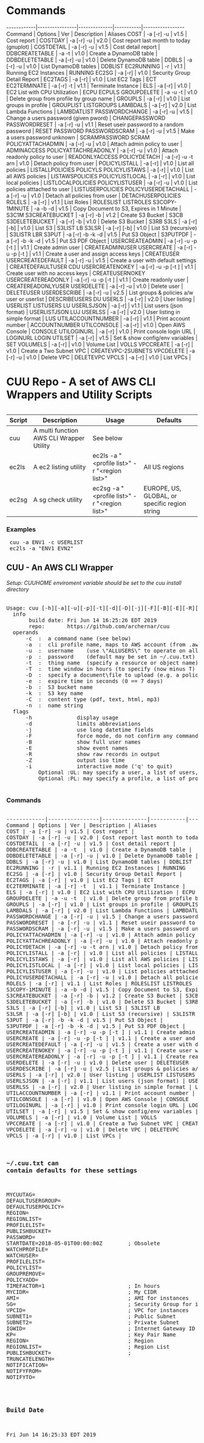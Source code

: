 # Commands  

------------|----------------|--------------|-----------|-----------------
Command | Options | Ver | Description | Aliases
COST | -a [-r] -u | v1.5 | Cost report | 
COSTDAY | -a [-r] -u | v2.0 | Cost report last month to today (gnuplot) | 
COSTDETAIL | -a [-r] -u | v1.5 | Cost detail report | 
DDBCREATETABLE | -a -t <table> | v1.0 | Create a DynamoDB table | 
DDBDELETETABLE | -a [-r] -u | v1.0 | Delete DynamoDB table | 
DDBLS | -a [-r] -u | v1.0 | List DynamoDB tables | DDBLIST 
EC2RUNNING | -r | v1.1 | Running EC2 Instances | RUNNING 
EC2SG | -a [-r] | v1.0 | Security Group Detail Report | 
EC2TAGS | -a [-r] | v1.0 | List EC2 Tags | ECT 
EC2TERMINATE | -a [-r] -t <id> | v1.1 | Terminate Instance | 
ELS | -a [-r] | v1.0 | EC2 List with CPU Utilization | ECPU ECPULS 
GROUPDELETE | -a -u -t <g> | v1.0 | Delete group from profile by group name | 
GROUPLS | -a [-r] | v1.0 | List groups in profile | GROUPLIST LISTGROUPS 
LAMBDALS | -a [-r] | v2.0 | List Lambda Functions | LAMBDATLIST 
PASSWORDCHANGE | -a [-r] -u | v1.5 | Change a users password (given pword) | CHANGEPASSWORD 
PASSWORDRESET | -a [-r] -u | v1.1 | Reset useir password to a random password | RESET PASSWORD 
PASSWORDSCRAM | -a [-r] -u | v1.5 | Make a users password unknown | SCRAMPASSWORD SCRAM 
POLICYATTACHADMIN | -a [-r] -u | v1.0 | Attach admin policy to user | ADMINACCESS 
POLICYATTACHREADONLY | -a [-r] -u | v1.0 | Attach readonly policy to user | READONLYACCESS 
POLICYDETACH | -a [-r] -u -t arn | v1.0 | Detach policy from user | 
POLICYLISTALL | -a [-r] | v1.0 | List all policies | LISTALLPOLICIES POLICYLS 
POLICYLISTAWS | -a [-r] | v1.0 | List all AWS policies | LISTAWSPOLICIES 
POLICYLISTLOCAL | -a [-r] | v1.0 | List local policies | LISTLOCALPOLICIES 
POLICYLISTUSER | -a [-r] -u | v1.0 | List policies atttached to user | LISTUSERPOLICIES 
POLICYUSERDETACHALL | -a [-r] -u | v1.0 | Detach all policies from user | DETACHUSERPOLICIES 
ROLELS | -a [-r] | v1.1 | List Roles | ROLESLIST LISTROLES 
S3COPY-1MINUTE | -a -b -d | v1.5 | Copy Document to S3, Expires in 1 Minute | S3C1M 
S3CREATEBUCKET | -a [-r] -b | v1.2 | Create S3 Bucket | S3CB 
S3DELETEBUCKET | -a [-r] -b | v1.0 | Delete S3 Bucket | S3RB 
S3LS | -a [-r] [-b] | v1.0 | List S3 | S3LIST LB 
S3LSR | -a [-r] [-b] | v1.0 | List S3 (recursive) | S3LISTR LBR 
S3PUT | -a [-r] -b -k -d | v1.5 | Put S3 Object | 
S3PUTPDF | -a [-r] -b -k -d | v1.5 | Put S3 PDF Object | 
USERCREATEADMIN | -a [-r] -u -p [-t <g>] | v1.1 | Create admin user | CREATEADMINUSER 
USERCREATE | -a [-r] -u -p [-t <g>] | v1.1 | Create a user and assign access keys | CREATEUSER 
USERCREATEDEFAULT | -a [-r] -u | v1.5 | Create a user with default settings | CREATEDEFAULTUSER CDU 
USERCREATENOKEY | -a [-r] -u -p [-t <g>] | v1.1 | Create user with no access keys | CREATEUSERNOKEY 
USERCREATEREADONLY | -a [-r] -u -p [-t <g>] | v1.1 | Create readonly user | CREATEREADONLYUSER 
USERDELETE | -a [-r] -u | v1.0 | Delete user | DELETEUSER 
USERDESCRIBE | -a [-r] -u | v2.5 | List groups & policies a/w user or userlist | DESCRIBEUSERS DU 
USERLS | -a [-r] | v2.0 | User listing | USERLIST LISTUSERS LU 
USERLSJSON | -a [-r] | v1.1 | List users (json format) | USERLISTJSON LUJ 
USERLSS | -a [-r] | v2.0 | User listing in simple format | LUS 
UTILACCOUNTNUMBER | -a [-r] | v1.1 | Print account number | ACCOUNTNUMBER 
UTILCONSOLE | -a [-r] | v1.0 | Open AWS Console | CONSOLE 
UTILOGINURL | -a [-r] | v1.0 | Print console login URL | LOGINURL LOGIN 
UTILSET | -a [-r] | v1.5 | Set & show config/env variables | SET 
VOLUMELS | -a [-r] | v1.0 | Volume List | VOLLS 
VPCCREATE | -a [-r] | v1.0 | Create a Two Subnet VPC | CREATEVPC-2SUBNETS 
VPCDELETE | -a [-r] -u | v1.0 | Delete VPC | DELETEVPC 
VPCLS | -a [-r] | v1.0 | List VPCs | 
# CUU Repo - A set of AWS CLI Wrappers and Utility Scripts
Script | Description | Usage | Defaults
------ | ----------- | ----- | --------
cuu | A multi function AWS CLI Wrapper Utility | See below
ec2ls | A ec2 listing utility | ec2ls -a "\<profile list\>" -r "\<region list\>" | All US regions
ec2sg | A sg check utility | ec2sg -a "\<profile list\>" -r "\<region list\>" | EUROPE, US, GLOBAL, or specific region string
### Examples
<pre>
 cuu -a ENV1 -c USERLIST
 ec2ls -a "ENV1 EVN2"
</pre>
 
## CUU - An AWS CLI Wrapper
###### Setup:  CUUHOME enviroment variable should be set to the cuu install directory
<pre>
Usage: cuu [-h][-a][-u][-p][-t][-d][-D][-j][-F][-B][-E][-R][-Z][-i][-c][-e]
  info
       build date: Fri Jun 14 16:25:26 EDT 2019
       repo:       https://github.com/archernar/cuu
  operands
      -c  <operand>:  a command name (see below)
      -a  <operand>:  cli profile name, maps to AWS account (from .aws/config)
      -u  <operand>:  username    (use \"ALLUSERS\" to operate on all users)
      -p  <operand>:  password    (default may be set in ~/.cuu.txt)
      -t  <operand>:  thing name  (specify a resource or object name)
      -T  <operand>:  time window in hours (to specify (now minus T) to now)
      -D  <operand>:  specify a document\file to upload (e.g. a policy document)
      -e  <operand>:  expire time in seconds (0 == 7 days)
      -b  <operand>:  S3 bucket name
      -k  <operand>:  S3 key name
      -C  <operand>:  content type (pdf, text, html, mp3)
      -n  <operand>:  name string
  flags
      -h              display usage
      -d              limits abbreviations
      -j              use long datetime fields
      -F              force mode, do not confirm any command
      -B              show full user names
      -E              show event names
      -R              show raw records in output
      -Z              output iso time
      -i              interactive mode ('q' to quit)
          Optional :UL: may specify a user, a list of users, a file, or the keyword ALLUSERS
          Optional :PL: may specify a profile, a list of profiles, or the special keyword ALLPROFILES
 
</pre>
### Commands  
<pre>

------------|----------------|--------------|-----------|-----------------
Command | Options | Ver | Description | Aliases
COST | -a [-r] -u | v1.5 | Cost report | 
COSTDAY | -a [-r] -u | v2.0 | Cost report last month to today (gnuplot) | 
COSTDETAIL | -a [-r] -u | v1.5 | Cost detail report | 
DDBCREATETABLE | -a -t <table> | v1.0 | Create a DynamoDB table | 
DDBDELETETABLE | -a [-r] -u | v1.0 | Delete DynamoDB table | 
DDBLS | -a [-r] -u | v1.0 | List DynamoDB tables | DDBLIST 
EC2RUNNING | -r | v1.1 | Running EC2 Instances | RUNNING 
EC2SG | -a [-r] | v1.0 | Security Group Detail Report | 
EC2TAGS | -a [-r] | v1.0 | List EC2 Tags | ECT 
EC2TERMINATE | -a [-r] -t <id> | v1.1 | Terminate Instance | 
ELS | -a [-r] | v1.0 | EC2 List with CPU Utilization | ECPU ECPULS 
GROUPDELETE | -a -u -t <g> | v1.0 | Delete group from profile by group name | 
GROUPLS | -a [-r] | v1.0 | List groups in profile | GROUPLIST LISTGROUPS 
LAMBDALS | -a [-r] | v2.0 | List Lambda Functions | LAMBDATLIST 
PASSWORDCHANGE | -a [-r] -u | v1.5 | Change a users password (given pword) | CHANGEPASSWORD 
PASSWORDRESET | -a [-r] -u | v1.1 | Reset useir password to a random password | RESET PASSWORD 
PASSWORDSCRAM | -a [-r] -u | v1.5 | Make a users password unknown | SCRAMPASSWORD SCRAM 
POLICYATTACHADMIN | -a [-r] -u | v1.0 | Attach admin policy to user | ADMINACCESS 
POLICYATTACHREADONLY | -a [-r] -u | v1.0 | Attach readonly policy to user | READONLYACCESS 
POLICYDETACH | -a [-r] -u -t arn | v1.0 | Detach policy from user | 
POLICYLISTALL | -a [-r] | v1.0 | List all policies | LISTALLPOLICIES POLICYLS 
POLICYLISTAWS | -a [-r] | v1.0 | List all AWS policies | LISTAWSPOLICIES 
POLICYLISTLOCAL | -a [-r] | v1.0 | List local policies | LISTLOCALPOLICIES 
POLICYLISTUSER | -a [-r] -u | v1.0 | List policies atttached to user | LISTUSERPOLICIES 
POLICYUSERDETACHALL | -a [-r] -u | v1.0 | Detach all policies from user | DETACHUSERPOLICIES 
ROLELS | -a [-r] | v1.1 | List Roles | ROLESLIST LISTROLES 
S3COPY-1MINUTE | -a -b -d | v1.5 | Copy Document to S3, Expires in 1 Minute | S3C1M 
S3CREATEBUCKET | -a [-r] -b | v1.2 | Create S3 Bucket | S3CB 
S3DELETEBUCKET | -a [-r] -b | v1.0 | Delete S3 Bucket | S3RB 
S3LS | -a [-r] [-b] | v1.0 | List S3 | S3LIST LB 
S3LSR | -a [-r] [-b] | v1.0 | List S3 (recursive) | S3LISTR LBR 
S3PUT | -a [-r] -b -k -d | v1.5 | Put S3 Object | 
S3PUTPDF | -a [-r] -b -k -d | v1.5 | Put S3 PDF Object | 
USERCREATEADMIN | -a [-r] -u -p [-t <g>] | v1.1 | Create admin user | CREATEADMINUSER 
USERCREATE | -a [-r] -u -p [-t <g>] | v1.1 | Create a user and assign access keys | CREATEUSER 
USERCREATEDEFAULT | -a [-r] -u | v1.5 | Create a user with default settings | CREATEDEFAULTUSER CDU 
USERCREATENOKEY | -a [-r] -u -p [-t <g>] | v1.1 | Create user with no access keys | CREATEUSERNOKEY 
USERCREATEREADONLY | -a [-r] -u -p [-t <g>] | v1.1 | Create readonly user | CREATEREADONLYUSER 
USERDELETE | -a [-r] -u | v1.0 | Delete user | DELETEUSER 
USERDESCRIBE | -a [-r] -u | v2.5 | List groups & policies a/w user or userlist | DESCRIBEUSERS DU 
USERLS | -a [-r] | v2.0 | User listing | USERLIST LISTUSERS LU 
USERLSJSON | -a [-r] | v1.1 | List users (json format) | USERLISTJSON LUJ 
USERLSS | -a [-r] | v2.0 | User listing in simple format | LUS 
UTILACCOUNTNUMBER | -a [-r] | v1.1 | Print account number | ACCOUNTNUMBER 
UTILCONSOLE | -a [-r] | v1.0 | Open AWS Console | CONSOLE 
UTILOGINURL | -a [-r] | v1.0 | Print console login URL | LOGINURL LOGIN 
UTILSET | -a [-r] | v1.5 | Set & show config/env variables | SET 
VOLUMELS | -a [-r] | v1.0 | Volume List | VOLLS 
VPCCREATE | -a [-r] | v1.0 | Create a Two Subnet VPC | CREATEVPC-2SUBNETS 
VPCDELETE | -a [-r] -u | v1.0 | Delete VPC | DELETEVPC 
VPCLS | -a [-r] | v1.0 | List VPCs | 
</pre>
### ~/.cuu.txt can contain defaults for these settings
<pre>
MYCUUTAG=
DEFAULTUSERGROUP=
DEFAULTUSERPOLICY=
REGION=
REGIONLIST=
PROFILELIST=
PUBLISHBUCKET=
PASSWORD=
STARTDATE=2018-05-01T00:00:00Z        ; Obsolete
WATCHPROFILE=
WATCHUSER=
PROFILELIST=
POLICYLIST=
GROUPREMOVE=
POLICYADD=
TIMEFACTOR=1                          ; In hours
MYCIDR=                               ; My CIDR
AMI=                                  ; AMI for instances
SG=                                   ; Security Group for instances
VPCID=                                ; VPC for instances
SUBNET1=                              ; Public Subnet
SUBNET2=                              ; Private Subnet
IGWID=                                ; Internet Gateway ID
KP=                                   ; Key Pair Name
REGION=                               ; Region
REGIONLIST=                           ; Region List
PUBLISHBUCKET=                        ; 
TRUNCATELENGTH=
NOTIFICATION=
NOTIFYFROM=
NOTIFYTO=
</pre>
### Build Date
<pre>
Fri Jun 14 16:25:33 EDT 2019
</pre>
